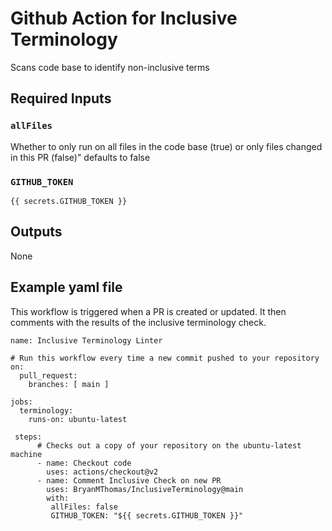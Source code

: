 # Github Action for Inclusive Terminology
Scans code base to identify non-inclusive terms

## Required Inputs

### `allFiles`
Whether to only run on all files in the code base (true) or only files changed in this PR (false)"
defaults to false

### `GITHUB_TOKEN`

`{{ secrets.GITHUB_TOKEN }}`

## Outputs

None

## Example yaml file

This workflow is triggered when a PR is created or updated. It then comments with the results of the inclusive terminology check.

```
name: Inclusive Terminology Linter

# Run this workflow every time a new commit pushed to your repository
on:
  pull_request:
    branches: [ main ]

jobs:
  terminology:
    runs-on: ubuntu-latest

 steps:
      # Checks out a copy of your repository on the ubuntu-latest machine
      - name: Checkout code
        uses: actions/checkout@v2
      - name: Comment Inclusive Check on new PR
        uses: BryanMThomas/InclusiveTerminology@main
        with:
         allFiles: false
         GITHUB_TOKEN: "${{ secrets.GITHUB_TOKEN }}"
```



